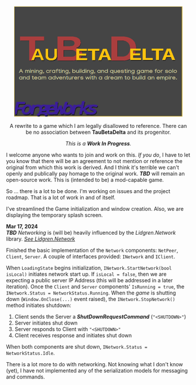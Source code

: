 <p align="center">
  <img width="460" height="300" src="/content/splash.png">
</p>

<p style="text-align: center;">A rewrite to a game which I am legally disallowed to reference. There can be no association between <b>TauBetaDelta</b> and its progenitor.</p>
<p style="text-align: center;"><i>This is a <b>Work In Progress</b>.</i></p>   
  
I welcome anyone who wants to join and work on this. *If you do*, I have to let you know that there will be an agreement to not mention or reference the original from which this work is derived. And I think it's terrible we can't openly and publically pay homage to the original work. ***TBD*** will remain an open-source work. This is (intended to be) a mod-capable game.

So ... there is a lot to be done. I'm working on issues and the project roadmap. That is a lot of work in and of itself.

I've streamlined the Game initialization and window creation. Also, we are displaying the temporary splash screen.

**Mar 17, 2024**    
***TBD** Networking* is (will be) heavily influenced by the *Lidgren.Network* library. *[See Lidgren.Network](https://github.com/lidgren/lidgren-network-gen3/tree/master/Lidgren.Network)*

Finished the basic implementation of the `Network` components: `NetPeer`, `Client`, `Server`. A couple of interfaces provided: `INetwork` and `IClient`.

When `LoadingState` begins initialization, `INetwork.StartNetwork(bool isLocal)` initiates network start up. If `isLocal = false`, then we are expecting a public server IP Address (this will be addressed in a later iteration). Once the `Client` and `Server` components' `IsRunning = true`, the `INetwork.Status = NetworkStatus.Running`. When the *game* is shutting down (`Window.OnClose(...)` event raised), the `INetwork.StopNetwork()` method initiates shutdown:
1. Client sends the Server a _**ShutDownRequestCommand**_ (`"<SHUTDOWN>"`)
2. Server initiates shut down
3. Server responds to Client with `"<SHUTDOWN>"`
4. Client receives response and initiates shut down

When both components are shut down, `INetwork.Status = NetworkStatus.Idle`.

There is a lot more to do with networking. Not knowing what I don't know (yet), I have not implemented any of the serialization models for messaging and commands.
